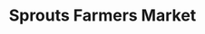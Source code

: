 ---
title: "Sprouts Farmers Market"
url: /san-diego/sprouts-farmers-market-paseo-del-sur/
shop: Supermarkt
---